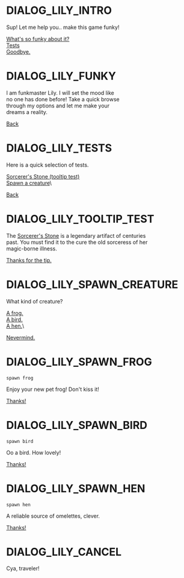 # DIALOG_LILY_INTRO
Sup! Let me help you.. make this game funky!

[What's so funky about it?](#DIALOG_LILY_FUNKY)\
[Tests](#DIALOG_LILY_TESTS)\
[Goodbye.](#DIALOG_LILY_CANCEL)

# DIALOG_LILY_FUNKY
I am funkmaster Lily. I will set the mood like\
no one has done before! Take a quick browse\
through my options and let me make your\
dreams a reality.

[Back](#DIALOG_LILY_INTRO)

# DIALOG_LILY_TESTS
Here is a quick selection of tests.

[Sorcerer's Stone (tooltip test)](#DIALOG_LILY_TOOLTIP_TEST)\
[Spawn a creature](#DIALOG_LILY_SPAWN_CREATURE)\

[Back](#DIALOG_LILY_INTRO)

# DIALOG_LILY_TOOLTIP_TEST
The [Sorcerer's Stone](# "A blue, glowing magical stone") is a legendary artifact of centuries\
past. You must find it to the cure the old sorceress of her\
magic-borne illness.

[Thanks for the tip.](#DIALOG_LILY_TESTS)

# DIALOG_LILY_SPAWN_CREATURE
What kind of creature?

[A frog.](#DIALOG_LILY_SPAWN_FROG)\
[A bird.](#DIALOG_LILY_SPAWN_BIRD)\
[A hen.](#DIALOG_LILY_SPAWN_HEN)\

[Nevermind.](#DIALOG_LILY_TESTS)

# DIALOG_LILY_SPAWN_FROG
```
spawn frog
```

Enjoy your new pet frog! Don't kiss it!

[Thanks!](#DIALOG_LILY_TESTS)

# DIALOG_LILY_SPAWN_BIRD
```
spawn bird
```

Oo a bird. How lovely!

[Thanks!](#DIALOG_LILY_TESTS)

# DIALOG_LILY_SPAWN_HEN
```
spawn hen
```

A reliable source of omelettes, clever.

[Thanks!](#DIALOG_LILY_TESTS)

# DIALOG_LILY_CANCEL
Cya, traveler!